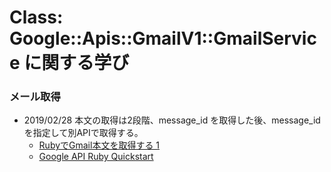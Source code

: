 # Class: Google::Apis::GmailV1::GmailService に関する学び


### メール取得

- 2019/02/28 本文の取得は2段階、message_id を取得した後、message_id を指定して別APIで取得する。
  - [RubyでGmail本文を取得する 1](http://shidetake.com/gmail_api_1/)
  - [Google API Ruby Quickstart](https://developers.google.com/gmail/api/quickstart/ruby)
  
